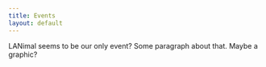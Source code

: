 ```yaml
---
title: Events
layout: default
---
```


LANimal seems to be our only event? Some paragraph about that. Maybe a graphic?
